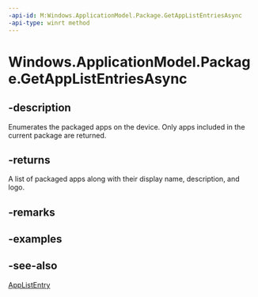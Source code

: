 ```yaml
---
-api-id: M:Windows.ApplicationModel.Package.GetAppListEntriesAsync
-api-type: winrt method
---
```


<!-- Method syntax
public Windows.Foundation.IAsyncOperation<Windows.Foundation.Collections.IVectorView<Windows.ApplicationModel.Core.AppListEntry>> GetAppListEntriesAsync()
-->

# Windows.ApplicationModel.Package.GetAppListEntriesAsync

## -description
Enumerates the packaged apps on the device. Only apps included in the current package are returned.

## -returns
A list of packaged apps along with their display name, description, and logo.

## -remarks

## -examples

## -see-also
[AppListEntry](../windows.applicationmodel.core/applistentry.md)